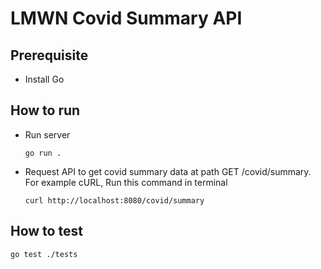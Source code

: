 # LMWN Covid Summary API

## Prerequisite

- Install Go

## How to run

- Run server
  ```
  go run .
  ```
- Request API to get covid summary data at path GET /covid/summary. For example cURL, Run this command in terminal
  ```
  curl http://localhost:8080/covid/summary
  ```

## How to test

```
go test ./tests
```
